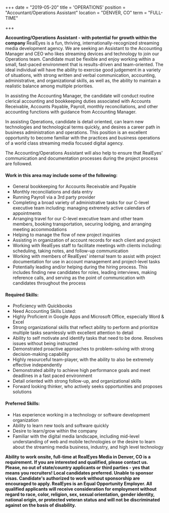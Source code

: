 +++
date = "2019-05-20"
title = 'OPERATIONS'
position = "Accountant/Operations Assistant"
location = "DENVER, CO"
term = "FULL-TIME"

+++

**Accounting/Operations Assistant - with potential for growth within the company**
RealEyes is a fun, thriving, internationally-recognized streaming media development agency. We are seeking an Assistant to the Accounting Manager and CEO who likes streaming devices and technology to join our Operations team. Candidate must be flexible and enjoy working within a small, fast-paced environment that is results-driven and team-oriented. The ideal individual will have the ability to exercise good judgement in a variety of situations, with strong written and verbal communication, accounting, administrative, and organizational skills, as well as, the ability to maintain a realistic balance among multiple priorities.


In assisting the Accounting Manager, the candidate will conduct routine clerical accounting and bookkeeping duties associated with Accounts Receivable, Accounts Payable, Payroll, monthly reconciliations, and other accounting functions with guidance from Accounting Manager.

In assisting Operations, candidate is detail oriented, can learn new technologies and technological terms quickly, and desires a career path in business administration and operations. This position is an excellent opportunity to become familiar with the practices and business operations of a world class streaming media focused digital agency.

The Accounting/Operations Assistant will also help to ensure that RealEyes' communication and documentation processes during the project process are followed.



#### **Work in this area may include some of the following:**
* General bookkeeping for Accounts Receivable and Payable
* Monthly reconciliations and data entry
* Running Payroll via a 3rd party provider 
* Completing a broad variety of administrative tasks for our C-level executive team including: managing extremely active calendars of appointments
* Arranging travel for our C-level executive team and other team members, booking transportation, securing lodging, and arranging meeting accommodations
* Helping to manage the flow of new project inquiries
* Assisting in organization of account records for each client and project
* Working with RealEyes staff to facilitate meetings with clients including: scheduling, taking notes, and follow-up communication
* Working with members of RealEyes' internal team to assist with project documentation for use in account management and project-level tasks
* Potentially leading and/or helping during the hiring process. This includes finding new candidates for roles, leading interviews, making reference calls, and serving as the point of communication with candidates throughout the process

#### **Required Skills:**
* Proficiency with Quickbooks
* Need Accounting Skills Listed:
* Highly Proficient in Google Apps and Microsoft Office, especially Word & Excel
* Strong organizational skills that reflect ability to perform and prioritize multiple tasks seamlessly with excellent attention to detail
* Ability to self motivate and identify tasks that need to be done. Resolves issues without being instructed
* Demonstrated proactive approaches to problem-solving with strong decision-making capability
* Highly resourceful team-player, with the ability to also be extremely effective independently
* Demonstrated ability to achieve high performance goals and meet deadlines in a fast paced environment
* Detail oriented with strong follow-up, and organizational skills
* Forward looking thinker, who actively seeks opportunities and proposes solutions


#### **Preferred Skills:**
* Has experience working in a technology or software development organization
* Ability to learn new tools and software quickly
* Desire to learn/grow within the company
* Familiar with the digital media landscape, including mid-level understanding of web and mobile technologies or the desire to learn about the streaming media business, industry, and high level technology


**Ability to work onsite, full-time at RealEyes Media in Denver, CO is a requirement. If you are interested and qualified, please contact us.
Please, no out of state/country applicants or third parties - yes that means you recruiters! Local candidates preferred. Unable to sponsor visas. Candidate's authorized to work without sponsorship are encouraged to apply.
RealEyes is an Equal Opportunity Employer. All qualified applicants will receive consideration for employment without regard to race, color, religion, sex, sexual orientation, gender identity, national origin, or protected veteran status and will not be discriminated against on the basis of disability.**
